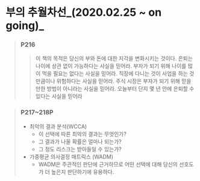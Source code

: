 # 부의 추월차선_(2020.02.25 ~ on going)_
> ### P216
>> 이 책의 목적은 당신의 부와 돈에 대한 지각을 변화시키는 것이다. 은퇴는 나이에 상관 없이 가능하다는 사실을 믿어라.
>부자가 되기 위해 나이를 많이 먹을 필요는 없다는 사실을 믿어라. 직장에 다니는 것이 사업을 하는 것만큼이나 위험하다는 사실을 믿어라.
>주식 시장은 부자가 되기 위해 믿을 만한 방법이 아니라는 사실을 믿어라. 오늘부터 단지 몇 년 안에 은퇴할 수 있다는 사실을 믿어라

> ### P217~218P
> - 최악의 결과 분석(WCCA)
>     - 이 선택에 따른 최악의 결과는 무엇인가?
>     - 그 결과가 나올 확률은 얼마나 되는가?
>     - 그 정도 리스크는 받아들일 수 있는가?
> - 가중평균 의사결정 매트릭스 (WADM)
>   - WADM은 주관적인 판단에 근거하므로 어떤 선택에 대해 당신의 선호도가 더 높은지 판단하기에 유용하다.